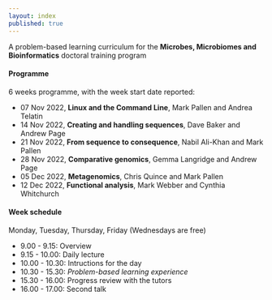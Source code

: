 ```yaml
---
layout: index
published: true
---
```


A problem-based learning curriculum for the **Microbes, Microbiomes and Bioinformatics** doctoral training program
<br> 

#### Programme

6 weeks programme, with the week start date reported:

* 07 Nov 2022, **Linux and the Command Line**, Mark Pallen and Andrea Telatin
* 14 Nov 2022, **Creating and handling sequences**, Dave Baker and Andrew Page
* 21 Nov 2022, **From sequence to consequence**, Nabil Ali-Khan and Mark Pallen
* 28 Nov 2022, **Comparative genomics**, Gemma Langridge and Andrew Page
* 05 Dec 2022, **Metagenomics**, Chris Quince and Mark Pallen
* 12 Dec 2022, **Functional analysis**, Mark Webber and Cynthia Whitchurch

#### Week schedule

Monday, Tuesday, Thursday, Friday (Wednesdays are free)

* 9.00 - 9.15: Overview
* 9.15 - 10.00: Daily lecture
* 10.00 - 10.30: Intructions for the day
* 10.30 - 15.30: *Problem-based learning experience*
* 15.30 - 16.00: Progress review with the tutors
* 16.00 - 17.00: Second talk



 